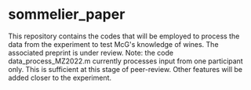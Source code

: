 # sommelier_paper
This repository contains the codes that will be employed to process the data from the experiment to test McG's knowledge of wines. The associated preprint is under review. 
Note: the code data_process_MZ2022.m currently processes input from one participant only. This is sufficient at this stage of peer-review. Other features will be added closer to the experiment.
